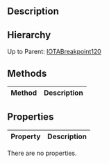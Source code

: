 ## Description

## Hierarchy
Up to Parent: [IOTABreakpoint120](IOTABreakpoint120)

## Methods
| Method | Description |
| ------------- | ------------- |

## Properties
| Property | Description |
| ------------- | ------------- |
There are no properties.
